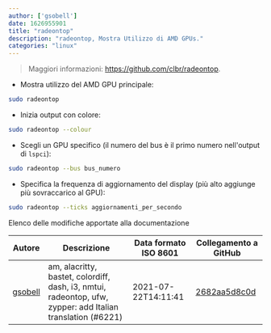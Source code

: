```yaml
---
author: ['gsobell']
date: 1626955901
title: "radeontop"
description: "radeontop, Mostra Utilizzo di AMD GPUs."
categories: "linux"
---
```

> Maggiori informazioni: <https://github.com/clbr/radeontop>.

- Mostra utilizzo del AMD GPU principale:

```bash
sudo radeontop
```

- Inizia output con colore:

```bash
sudo radeontop --colour
```

- Scegli un GPU specifico (il numero del bus è il primo numero nell'output di `lspci`):

```bash
sudo radeontop --bus bus_numero
```

- Specifica la frequenza di aggiornamento del display (più alto aggiunge più sovraccarico al GPU):

```bash
sudo radeontop --ticks aggiornamenti_per_secondo
```
Elenco delle modifiche apportate alla documentazione


Autore | Descrizione | Data formato ISO 8601 | Collegamento a GitHub
------|-----|-----|-----
[gsobell](mailto:82414189+gsobell@users.noreply.github.com) | am, alacritty, bastet, colordiff, dash, i3, nmtui, radeontop, ufw, zypper: add Italian translation (#6221) | 2021-07-22T14:11:41 | [2682aa5d8c0d](https://github.com/tldr-pages/tldr/commit/2682aa5d8c0d2eddb520a78e38a57f20a6bc7db9)

